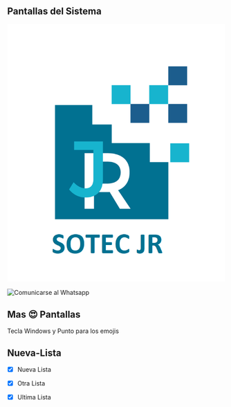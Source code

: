 ## Pantallas del Sistema

![Captura de Pantalla](docs/logo.JPEG)

![Comunicarse al Whatsapp](https://img.shields.io/badge/WhatsApp-25D366?style=for-the-badge&logo=whatsapp&logoColor=white)

## Mas 😍 Pantallas
Tecla Windows y Punto para los emojis

## Nueva-Lista

- [x] Nueva Lista
- [x] Otra Lista
- [x] Ultima Lista




